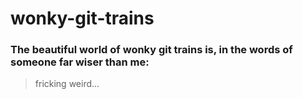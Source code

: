 # wonky-git-trains

### The beautiful world of wonky git trains is, in the words of someone far wiser than me:
> fricking weird...
